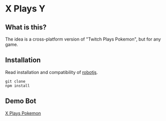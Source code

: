 # X Plays Y

## What is this?
The idea is a cross-platform version of "Twitch Plays Pokemon", but for any game.

## Installation
Read installation and compatibility of [robotjs](https://github.com/octalmage/robotjs).
```
git clone
npm install
```

## Demo Bot
[X Plays Pokemon](t.me/XPlaysPokemonBot)